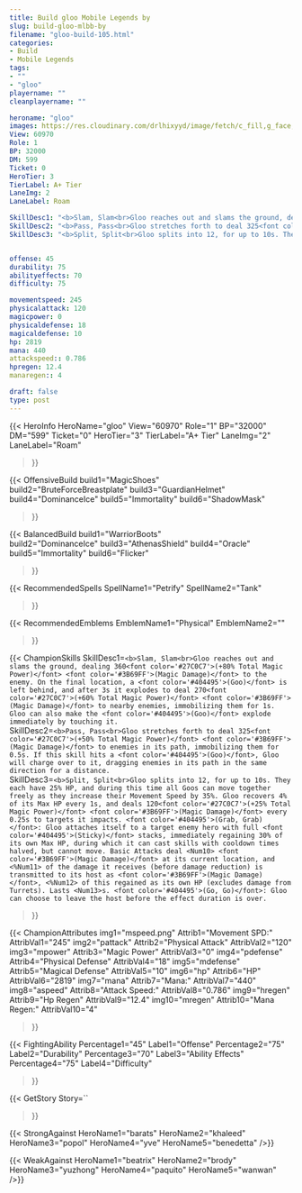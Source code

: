 ```yaml
---
title: Build gloo Mobile Legends by 
slug: build-gloo-mlbb-by
filename: "gloo-build-105.html"
categories: 
- Build 
- Mobile Legends
tags: 
- ""
- "gloo"
playername: ""
cleanplayername: ""

heroname: "gloo"
images: https://res.cloudinary.com/drlhixyyd/image/fetch/c_fill,g_face,f_auto/https://cdn2-build.mobagenie.my.id/p/images/banner/full/gloo.jpg
View: 60970 
Role: 1 
BP: 32000
DM: 599 
Ticket: 0 
HeroTier: 3 
TierLabel: A+ Tier 
LaneImg: 2
LaneLabel: Roam 

SkillDesc1: "<b>Slam, Slam<br>Gloo reaches out and slams the ground, dealing 360<font color='#27C0C7'>(+80% Total Magic Power)</font> <font color='#3B69FF'>(Magic Damage)</font> to the enemy. On the final location, a <font color='#404495'>(Goo)</font> is left behind, and after 3s it explodes to deal 270<font color='#27C0C7'>(+60% Total Magic Power)</font> <font color='#3B69FF'>(Magic Damage)</font> to nearby enemies, immobilizing them for 1s. Gloo can also make the <font color='#404495'>(Goo)</font> explode immediately by touching it."   
SkillDesc2: "<b>Pass, Pass<br>Gloo stretches forth to deal 325<font color='#27C0C7'>(+50% Total Magic Power)</font> <font color='#3B69FF'>(Magic Damage)</font> to enemies in its path, immobilizing them for 0.5s. If this skill hits a <font color='#404495'>(Goo)</font>, Gloo will charge over to it, dragging enemies in its path in the same direction for a distance."   
SkillDesc3: "<b>Split, Split<br>Gloo splits into 12, for up to 10s. They each have 25% HP, and during this time all Goos can move together freely as they increase their Movement Speed by 35%. Gloo recovers 4% of its Max HP every 1s, and deals 120<font color='#27C0C7'>(+25% Total Magic Power)</font> <font color='#3B69FF'>(Magic Damage)</font> every 0.25s to targets it impacts. <font color='#404495'>(Grab, Grab)</font>: Gloo attaches itself to a target enemy hero with full <font color='#404495'>(Sticky)</font> stacks, immediately regaining 30% of its own Max HP, during which it can cast skills with cooldown times halved, but cannot move. Basic Attacks deal <Num10> <font color='#3B69FF'>(Magic Damage)</font> at its current location, and <%Num11> of the damage it receives (before damage reduction) is transmitted to its host as <font color='#3B69FF'>(Magic Damage)</font>, <%Num12> of this regained as its own HP (excludes damage from Turrets). Lasts <Num13>s. <font color='#404495'>(Go, Go)</font>: Gloo can choose to leave the host before the effect duration is over."   


offense: 45 
durability: 75 
abilityeffects: 70 
difficulty: 75 

movementspeed: 245
physicalattack: 120
magicpower: 0
physicaldefense: 18
magicaldefense: 10
hp: 2819
mana: 440
attackspeed:: 0.786
hpregen: 12.4
manaregen:: 4

draft: false
type: post
---
```


{{< HeroInfo 
HeroName="gloo" 
View="60970" 
Role="1" 
BP="32000" 
DM="599" 
Ticket="0" 
HeroTier="3" 
TierLabel="A+ Tier" 
LaneImg="2" 
LaneLabel="Roam" 
>}}
 
{{< OffensiveBuild 
build1="MagicShoes"  
build2="BruteForceBreastplate" 
build3="GuardianHelmet" 
build4="DominanceIce" 
build5="Immortality" 
build6="ShadowMask" 
>}} 

{{< BalancedBuild 
build1="WarriorBoots"  
build2="DominanceIce" 
build3="AthenasShield" 
build4="Oracle" 
build5="Immortality" 
build6="Flicker" 
>}}


{{< RecommendedSpells 
SpellName1="Petrify" 
SpellName2="Tank" 
>}}  

{{< RecommendedEmblems 
EmblemName1="Physical" 
EmblemName2="" 
>}}   

{{< ChampionSkills 
SkillDesc1=`<b>Slam, Slam<br>Gloo reaches out and slams the ground, dealing 360<font color='#27C0C7'>(+80% Total Magic Power)</font> <font color='#3B69FF'>(Magic Damage)</font> to the enemy. On the final location, a <font color='#404495'>(Goo)</font> is left behind, and after 3s it explodes to deal 270<font color='#27C0C7'>(+60% Total Magic Power)</font> <font color='#3B69FF'>(Magic Damage)</font> to nearby enemies, immobilizing them for 1s. Gloo can also make the <font color='#404495'>(Goo)</font> explode immediately by touching it.`   
SkillDesc2=`<b>Pass, Pass<br>Gloo stretches forth to deal 325<font color='#27C0C7'>(+50% Total Magic Power)</font> <font color='#3B69FF'>(Magic Damage)</font> to enemies in its path, immobilizing them for 0.5s. If this skill hits a <font color='#404495'>(Goo)</font>, Gloo will charge over to it, dragging enemies in its path in the same direction for a distance.`   
SkillDesc3=`<b>Split, Split<br>Gloo splits into 12, for up to 10s. They each have 25% HP, and during this time all Goos can move together freely as they increase their Movement Speed by 35%. Gloo recovers 4% of its Max HP every 1s, and deals 120<font color='#27C0C7'>(+25% Total Magic Power)</font> <font color='#3B69FF'>(Magic Damage)</font> every 0.25s to targets it impacts. <font color='#404495'>(Grab, Grab)</font>: Gloo attaches itself to a target enemy hero with full <font color='#404495'>(Sticky)</font> stacks, immediately regaining 30% of its own Max HP, during which it can cast skills with cooldown times halved, but cannot move. Basic Attacks deal <Num10> <font color='#3B69FF'>(Magic Damage)</font> at its current location, and <%Num11> of the damage it receives (before damage reduction) is transmitted to its host as <font color='#3B69FF'>(Magic Damage)</font>, <%Num12> of this regained as its own HP (excludes damage from Turrets). Lasts <Num13>s. <font color='#404495'>(Go, Go)</font>: Gloo can choose to leave the host before the effect duration is over.`   
 
>}}

{{< ChampionAttributes
img1="mspeed.png" Attrib1="Movement SPD:" AttribVal1="245"
img2="pattack" Attrib2="Physical Attack" AttribVal2="120"
img3="mpower" Attrib3="Magic Power" AttribVal3="0"
img4="pdefense" Attrib4="Physical Defense" AttribVal4="18"
img5="mdefense" Attrib5="Magical Defense" AttribVal5="10"
img6="hp" Attrib6="HP" AttribVal6="2819"
img7="mana" Attrib7="Mana:" AttribVal7="440"
img8="aspeed" Attrib8="Attack Speed:" AttribVal8="0.786"
img9="hregen" Attrib9="Hp Regen" AttribVal9="12.4"
img10="mregen" Attrib10="Mana Regen:" AttribVal10="4"
>}}


{{< FightingAbility
Percentage1="45" Label1="Offense"
Percentage2="75" Label2="Durability"
Percentage3="70" Label3="Ability Effects"
Percentage4="75" Label4="Difficulty"
 >}}

{{< GetStory 
Story=`` 
>}}

{{< StrongAgainst 
HeroName1="barats"
HeroName2="khaleed"
HeroName3="popol"
HeroName4="yve"
HeroName5="benedetta"
/>}}

{{< WeakAgainst
HeroName1="beatrix"
HeroName2="brody"
HeroName3="yuzhong"
HeroName4="paquito"
HeroName5="wanwan"
/>}}
